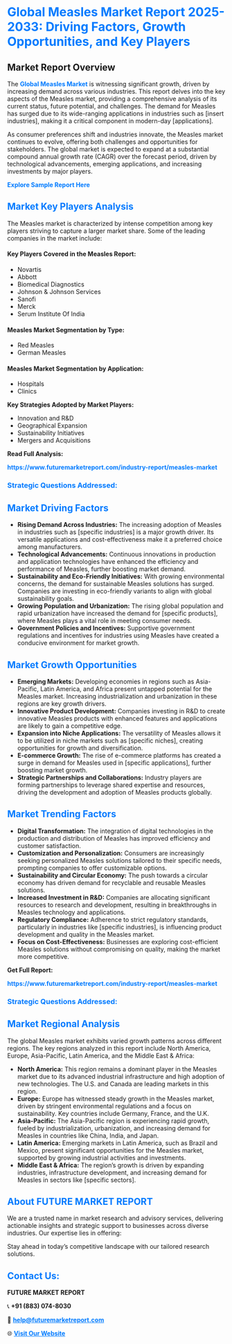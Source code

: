 <h1 style="color: #007BFF;">Global Measles Market Report 2025-2033: Driving Factors, Growth Opportunities, and Key Players</h1>

<section id="overview">
<h2>Market Report Overview</h2>
<p>The <a href="https://www.futuremarketreport.com/industry-report/measles-market" style="color: #007BFF; text-decoration: none;"><strong>Global Measles Market</strong></a> is witnessing significant growth, driven by increasing demand across various industries. This report delves into the key aspects of the Measles market, providing a comprehensive analysis of its current status, future potential, and challenges. The demand for Measles has surged due to its wide-ranging applications in industries such as [insert industries], making it a critical component in modern-day [applications].</p>
<p>As consumer preferences shift and industries innovate, the Measles market continues to evolve, offering both challenges and opportunities for stakeholders. The global market is expected to expand at a substantial compound annual growth rate (CAGR) over the forecast period, driven by technological advancements, emerging applications, and increasing investments by major players.</p>
</section>

<section id="overview">
<p><a href="https://www.futuremarketreport.com/request-sample/reportId=63624" style="color: #007BFF; text-decoration: none;"><strong>Explore Sample Report Here</strong></a></p>
</section>

<section id="key-players">
<h2 style="color: #007BFF;">Market Key Players Analysis</h2>
<p>The Measles market is characterized by intense competition among key players striving to capture a larger market share. Some of the leading companies in the market include:</p>
<h4>Key Players Covered in the Measles Report:</h4>
<ul><li>Novartis</li><li>Abbott</li><li>Biomedical Diagnostics</li><li>Johnson &amp; Johnson Services</li><li>Sanofi</li><li>Merck</li><li>Serum Institute Of India</li></ul>
<h4>Measles Market Segmentation by Type:</h4>
<ul><li>Red Measles</li><li>German Measles</li></ul>

<h4>Measles Market Segmentation by Application:</h4>
<ul><li>Hospitals</li><li>Clinics</li></ul>
<p><strong>Key Strategies Adopted by Market Players:</strong></p>
<ul>
<li>Innovation and R&D</li>
<li>Geographical Expansion</li>
<li>Sustainability Initiatives</li>
<li>Mergers and Acquisitions</li>
</ul>
</section>

<section>
<p><strong>Read Full Analysis: </strong></p><a href="https://www.futuremarketreport.com/industry-report/measles-market" style="color: #007BFF; text-decoration: none;"><strong>https://www.futuremarketreport.com/industry-report/measles-market</strong></a>
<h3 style="color: #007BFF;">Strategic Questions Addressed:</h3>
</section>

<section id="driving-factors">
<h2 style="color: #007BFF;">Market Driving Factors</h2>
<ul>
<li><strong>Rising Demand Across Industries:</strong> The increasing adoption of Measles in industries such as [specific industries] is a major growth driver. Its versatile applications and cost-effectiveness make it a preferred choice among manufacturers.</li>
<li><strong>Technological Advancements:</strong> Continuous innovations in production and application technologies have enhanced the efficiency and performance of Measles, further boosting market demand.</li>
<li><strong>Sustainability and Eco-Friendly Initiatives:</strong> With growing environmental concerns, the demand for sustainable Measles solutions has surged. Companies are investing in eco-friendly variants to align with global sustainability goals.</li>
<li><strong>Growing Population and Urbanization:</strong> The rising global population and rapid urbanization have increased the demand for [specific products], where Measles plays a vital role in meeting consumer needs.</li>
<li><strong>Government Policies and Incentives:</strong> Supportive government regulations and incentives for industries using Measles have created a conducive environment for market growth.</li>
</ul>
</section>

<section id="growth-opportunities">
<h2 style="color: #007BFF;">Market Growth Opportunities</h2>
<ul>
<li><strong>Emerging Markets:</strong> Developing economies in regions such as Asia-Pacific, Latin America, and Africa present untapped potential for the Measles market. Increasing industrialization and urbanization in these regions are key growth drivers.</li>
<li><strong>Innovative Product Development:</strong> Companies investing in R&D to create innovative Measles products with enhanced features and applications are likely to gain a competitive edge.</li>
<li><strong>Expansion into Niche Applications:</strong> The versatility of Measles allows it to be utilized in niche markets such as [specific niches], creating opportunities for growth and diversification.</li>
<li><strong>E-commerce Growth:</strong> The rise of e-commerce platforms has created a surge in demand for Measles used in [specific applications], further boosting market growth.</li>
<li><strong>Strategic Partnerships and Collaborations:</strong> Industry players are forming partnerships to leverage shared expertise and resources, driving the development and adoption of Measles products globally.</li>
</ul>
</section>

<section id="trending-factors">
<h2 style="color: #007BFF;">Market Trending Factors</h2>
<ul>
<li><strong>Digital Transformation:</strong> The integration of digital technologies in the production and distribution of Measles has improved efficiency and customer satisfaction.</li>
<li><strong>Customization and Personalization:</strong> Consumers are increasingly seeking personalized Measles solutions tailored to their specific needs, prompting companies to offer customizable options.</li>
<li><strong>Sustainability and Circular Economy:</strong> The push towards a circular economy has driven demand for recyclable and reusable Measles solutions.</li>
<li><strong>Increased Investment in R&D:</strong> Companies are allocating significant resources to research and development, resulting in breakthroughs in Measles technology and applications.</li>
<li><strong>Regulatory Compliance:</strong> Adherence to strict regulatory standards, particularly in industries like [specific industries], is influencing product development and quality in the Measles market.</li>
<li><strong>Focus on Cost-Effectiveness:</strong> Businesses are exploring cost-efficient Measles solutions without compromising on quality, making the market more competitive.</li>
</ul>
</section>

<section>
<p><strong>Get Full Report: </strong></p><a href="https://www.futuremarketreport.com/industry-report/measles-market" style="color: #007BFF; text-decoration: none;"><strong>https://www.futuremarketreport.com/industry-report/measles-market</strong></a>
<h3 style="color: #007BFF;">Strategic Questions Addressed:</h3>
</section>


<section id="regional-analysis">
<h2 style="color: #007BFF;">Market Regional Analysis</h2>
<p>The global Measles market exhibits varied growth patterns across different regions. The key regions analyzed in this report include North America, Europe, Asia-Pacific, Latin America, and the Middle East & Africa:</p>
<ul>
<li><strong>North America:</strong> This region remains a dominant player in the Measles market due to its advanced industrial infrastructure and high adoption of new technologies. The U.S. and Canada are leading markets in this region.</li>
<li><strong>Europe:</strong> Europe has witnessed steady growth in the Measles market, driven by stringent environmental regulations and a focus on sustainability. Key countries include Germany, France, and the U.K.</li>
<li><strong>Asia-Pacific:</strong> The Asia-Pacific region is experiencing rapid growth, fueled by industrialization, urbanization, and increasing demand for Measles in countries like China, India, and Japan.</li>
<li><strong>Latin America:</strong> Emerging markets in Latin America, such as Brazil and Mexico, present significant opportunities for the Measles market, supported by growing industrial activities and investments.</li>
<li><strong>Middle East & Africa:</strong> The region’s growth is driven by expanding industries, infrastructure development, and increasing demand for Measles in sectors like [specific sectors].</li>
</ul>
</section>

<footer>
<h2 style="color: #007BFF;">About FUTURE MARKET REPORT</h2>
<p>We are a trusted name in market research and advisory services, delivering actionable insights and strategic support to businesses across diverse industries. Our expertise lies in offering:</p>

<p>Stay ahead in today’s competitive landscape with our tailored research solutions.</p>

<h2 style="color: #007BFF;">Contact Us:</h2>
<p><strong>FUTURE MARKET REPORT</strong></p>
<p>📞 <strong>+91 (883) 074-8030</strong></p>
<p>📧 <strong><a href="mailto:help@futuremarketreport.com" style="color: #007BFF;">help@futuremarketreport.com</a></strong></p>
<p>🌐 <strong><a href="https://www.futuremarketreport.com/" style="color: #007BFF;">Visit Our Website</a></strong></p>
</footer>